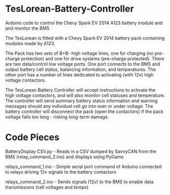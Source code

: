 # TesLorean-Battery-Controller
Arduino code to control the Chevy Spark EV 2014 A123 battery module and and monitor the BMS

The TesLorean is fitted with a Chevy Spark EV 2014 battery pack containing modules made by A123.

The Pack has two sets of B+B- high voltage lines, one for charging (no pre-charge protection) and one for drive systems (pre-charge protected).  There are two data/control low voltage ports.  One port connects to the BMS and output battery cell status, balancing information, and temperatures.  The other port has a number of lines dedicated to activating (with 12v) high voltage contactors.

The TesLorean Battery Controller will accept instructions to activate the high voltage contactors, and will also monitor cell statuses and temperature.  The controller will send summary battery status information and warning messages should any individual cell go into over or under voltage.  The battery controller will disconnect the pack (open the contactors) if the pack voltage falls too long - risking long-term damage.

Code Pieces
===========

BatteryDisplay CSV.py   - Reads in a CSV dumped by SavvyCAN from the BMS (relay_command_2.ino) and displays using PyGame

relays_command_1.ino    - Simple serial port command of Arduino connected to relays driving 12v signals to the battery contactors

relays_command_2.ino    - Sends signals (12v) to the BMS to enable data transmissions (cell voltages and temps)
